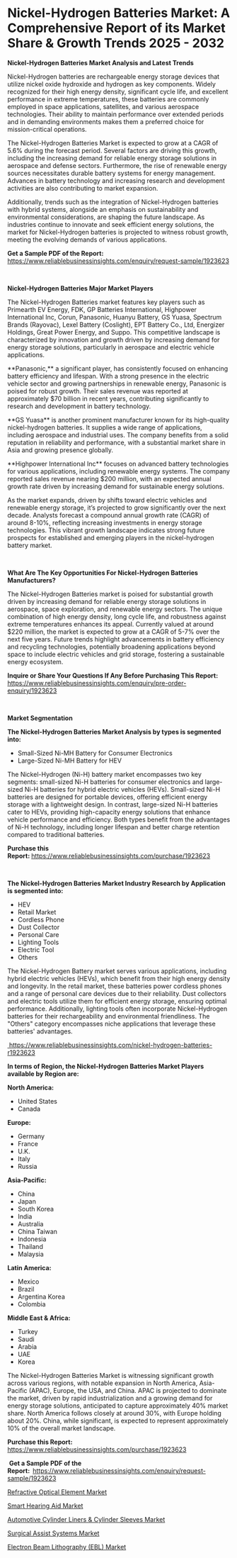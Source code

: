 <p><h1>Nickel-Hydrogen Batteries Market: A Comprehensive Report of its Market Share & Growth Trends 2025 - 2032</h1></p><p><strong>Nickel-Hydrogen Batteries Market Analysis and Latest Trends</strong></p>
<p><p>Nickel-Hydrogen batteries are rechargeable energy storage devices that utilize nickel oxide hydroxide and hydrogen as key components. Widely recognized for their high energy density, significant cycle life, and excellent performance in extreme temperatures, these batteries are commonly employed in space applications, satellites, and various aerospace technologies. Their ability to maintain performance over extended periods and in demanding environments makes them a preferred choice for mission-critical operations.</p><p>The Nickel-Hydrogen Batteries Market is expected to grow at a CAGR of 5.6% during the forecast period. Several factors are driving this growth, including the increasing demand for reliable energy storage solutions in aerospace and defense sectors. Furthermore, the rise of renewable energy sources necessitates durable battery systems for energy management. Advances in battery technology and increasing research and development activities are also contributing to market expansion. </p><p>Additionally, trends such as the integration of Nickel-Hydrogen batteries with hybrid systems, alongside an emphasis on sustainability and environmental considerations, are shaping the future landscape. As industries continue to innovate and seek efficient energy solutions, the market for Nickel-Hydrogen batteries is projected to witness robust growth, meeting the evolving demands of various applications.</p></p>
<p><strong>Get a Sample PDF of the Report:&nbsp;</strong> <a href="https://www.reliablebusinessinsights.com/enquiry/request-sample/1923623?utm_campaign=1119&utm_medium=2&utm_source=Github&utm_content=ia&utm_term=28032025&utm_id=nickel-hydrogen-batteries">https://www.reliablebusinessinsights.com/enquiry/request-sample/1923623</a></p>
<p>&nbsp;</p>
<p><strong>Nickel-Hydrogen Batteries Major Market Players</strong></p>
<p><p>The Nickel-Hydrogen Batteries market features key players such as Primearth EV Energy, FDK, GP Batteries International, Highpower International Inc, Corun, Panasonic, Huanyu Battery, GS Yuasa, Spectrum Brands (Rayovac), Lexel Battery (Coslight), EPT Battery Co., Ltd, Energizer Holdings, Great Power Energy, and Suppo. This competitive landscape is characterized by innovation and growth driven by increasing demand for energy storage solutions, particularly in aerospace and electric vehicle applications.</p><p>**Panasonic,** a significant player, has consistently focused on enhancing battery efficiency and lifespan. With a strong presence in the electric vehicle sector and growing partnerships in renewable energy, Panasonic is poised for robust growth. Their sales revenue was reported at approximately $70 billion in recent years, contributing significantly to research and development in battery technology.</p><p>**GS Yuasa** is another prominent manufacturer known for its high-quality nickel-hydrogen batteries. It supplies a wide range of applications, including aerospace and industrial uses. The company benefits from a solid reputation in reliability and performance, with a substantial market share in Asia and growing presence globally.</p><p>**Highpower International Inc** focuses on advanced battery technologies for various applications, including renewable energy systems. The company reported sales revenue nearing $200 million, with an expected annual growth rate driven by increasing demand for sustainable energy solutions.</p><p>As the market expands, driven by shifts toward electric vehicles and renewable energy storage, it’s projected to grow significantly over the next decade. Analysts forecast a compound annual growth rate (CAGR) of around 8-10%, reflecting increasing investments in energy storage technologies. This vibrant growth landscape indicates strong future prospects for established and emerging players in the nickel-hydrogen battery market.</p></p>
<p>&nbsp;</p>
<p><strong>What Are The Key Opportunities For Nickel-Hydrogen Batteries Manufacturers?</strong></p>
<p><p>The Nickel-Hydrogen Batteries market is poised for substantial growth driven by increasing demand for reliable energy storage solutions in aerospace, space exploration, and renewable energy sectors. The unique combination of high energy density, long cycle life, and robustness against extreme temperatures enhances its appeal. Currently valued at around $220 million, the market is expected to grow at a CAGR of 5-7% over the next five years. Future trends highlight advancements in battery efficiency and recycling technologies, potentially broadening applications beyond space to include electric vehicles and grid storage, fostering a sustainable energy ecosystem.</p></p>
<p><strong>Inquire or Share Your Questions If Any Before Purchasing This Report:</strong> <a href="https://www.reliablebusinessinsights.com/enquiry/pre-order-enquiry/1923623?utm_campaign=1119&utm_medium=2&utm_source=Github&utm_content=ia&utm_term=28032025&utm_id=nickel-hydrogen-batteries">https://www.reliablebusinessinsights.com/enquiry/pre-order-enquiry/1923623</a></p>
<p>&nbsp;</p>
<p><strong>Market Segmentation</strong></p>
<p><strong>The Nickel-Hydrogen Batteries Market Analysis by types is segmented into:</strong></p>
<p><ul><li>Small-Sized Ni-MH Battery for Consumer Electronics</li><li>Large-Sized Ni-MH Battery for HEV</li></ul></p>
<p><p>The Nickel-Hydrogen (Ni-H) battery market encompasses two key segments: small-sized Ni-H batteries for consumer electronics and large-sized Ni-H batteries for hybrid electric vehicles (HEVs). Small-sized Ni-H batteries are designed for portable devices, offering efficient energy storage with a lightweight design. In contrast, large-sized Ni-H batteries cater to HEVs, providing high-capacity energy solutions that enhance vehicle performance and efficiency. Both types benefit from the advantages of Ni-H technology, including longer lifespan and better charge retention compared to traditional batteries.</p></p>
<p><strong>Purchase this Report:&nbsp;</strong><a href="https://www.reliablebusinessinsights.com/purchase/1923623?utm_campaign=1119&utm_medium=2&utm_source=Github&utm_content=ia&utm_term=28032025&utm_id=nickel-hydrogen-batteries">https://www.reliablebusinessinsights.com/purchase/1923623</a></p>
<p>&nbsp;</p>
<p><strong>The Nickel-Hydrogen Batteries Market Industry Research by Application is segmented into:</strong></p>
<p><ul><li>HEV</li><li>Retail Market</li><li>Cordless Phone</li><li>Dust Collector</li><li>Personal Care</li><li>Lighting Tools</li><li>Electric Tool</li><li>Others</li></ul></p>
<p><p>The Nickel-Hydrogen Battery market serves various applications, including hybrid electric vehicles (HEVs), which benefit from their high energy density and longevity. In the retail market, these batteries power cordless phones and a range of personal care devices due to their reliability. Dust collectors and electric tools utilize them for efficient energy storage, ensuring optimal performance. Additionally, lighting tools often incorporate Nickel-Hydrogen batteries for their rechargeability and environmental friendliness. The "Others" category encompasses niche applications that leverage these batteries' advantages.</p></p>
<p><a href="https://www.reliablebusinessinsights.com/nickel-hydrogen-batteries-r1923623?utm_campaign=1119&utm_medium=2&utm_source=Github&utm_content=ia&utm_term=28032025&utm_id=nickel-hydrogen-batteries">&nbsp;https://www.reliablebusinessinsights.com/nickel-hydrogen-batteries-r1923623</a></p>
<p><strong>In terms of Region, the Nickel-Hydrogen Batteries Market Players available by Region are:</strong></p>
<p>
    <p> <strong> North America: </strong>
        <ul>
            <li>United States</li>
            <li>Canada</li>
        </ul>
        </p> 
    <p> <strong> Europe: </strong>
        <ul>
            <li>Germany</li>
            <li>France</li>
            <li>U.K.</li>
            <li>Italy</li>
            <li>Russia</li>
        </ul>
        </p> 
    <p> <strong> Asia-Pacific: </strong>
        <ul>
            <li>China</li>
            <li>Japan</li>
            <li>South Korea</li>
            <li>India</li>
            <li>Australia</li>
            <li>China Taiwan</li>
            <li>Indonesia</li>
            <li>Thailand</li>
            <li>Malaysia</li>
        </ul>
        </p> 
    <p> <strong> Latin America: </strong>
        <ul>
            <li>Mexico</li>
            <li>Brazil</li>
            <li>Argentina Korea</li>
            <li>Colombia</li>
        </ul>
        </p> 
    <p> <strong> Middle East & Africa: </strong>
        <ul>
            <li>Turkey</li>
            <li>Saudi</li>
            <li>Arabia</li>
            <li>UAE</li>
            <li>Korea</li>
        </ul>
    </p>
    </p>
<p><p>The Nickel-Hydrogen Batteries Market is witnessing significant growth across various regions, with notable expansion in North America, Asia-Pacific (APAC), Europe, the USA, and China. APAC is projected to dominate the market, driven by rapid industrialization and a growing demand for energy storage solutions, anticipated to capture approximately 40% market share. North America follows closely at around 30%, with Europe holding about 20%. China, while significant, is expected to represent approximately 10% of the overall market landscape.</p></p>
<p><strong>Purchase this Report: </strong><a href="https://www.reliablebusinessinsights.com/purchase/1923623?utm_campaign=1119&utm_medium=2&utm_source=Github&utm_content=ia&utm_term=28032025&utm_id=nickel-hydrogen-batteries">https://www.reliablebusinessinsights.com/purchase/1923623</a></p>
<p>&nbsp;<strong>Get a Sample PDF of the Report:&nbsp;&nbsp;</strong><a href="https://www.reliablebusinessinsights.com/enquiry/request-sample/1923623?utm_campaign=1119&utm_medium=2&utm_source=Github&utm_content=ia&utm_term=28032025&utm_id=nickel-hydrogen-batteries">https://www.reliablebusinessinsights.com/enquiry/request-sample/1923623</a></p>
<p><strong></strong></p>
<p><p><a href="https://github.com/rocicbenton/Market-Research-Report-List-1/blob/main/refractive-optical-element-market.md?utm_campaign=1119&utm_medium=2&utm_source=Github&utm_content=ia&utm_term=28032025&utm_id=nickel-hydrogen-batteries">Refractive Optical Element Market</a></p><p><a href="https://github.com/filinjaic7/Market-Research-Report-List-1/blob/main/smart-hearing-aid-market.md?utm_campaign=1119&utm_medium=2&utm_source=Github&utm_content=ia&utm_term=28032025&utm_id=nickel-hydrogen-batteries">Smart Hearing Aid Market</a></p><p><a href="https://github.com/ishikodehira/Market-Research-Report-List-1/blob/main/automotive-cylinder-liners-cylinder-sleeves-market.md?utm_campaign=1119&utm_medium=2&utm_source=Github&utm_content=ia&utm_term=28032025&utm_id=nickel-hydrogen-batteries">Automotive Cylinder Liners & Cylinder Sleeves Market</a></p><p><a href="https://github.com/tahjaylestro/Market-Research-Report-List-1/blob/main/surgical-assist-systems-market.md?utm_campaign=1119&utm_medium=2&utm_source=Github&utm_content=ia&utm_term=28032025&utm_id=nickel-hydrogen-batteries">Surgical Assist Systems Market</a></p><p><a href="https://github.com/klenaestien23/Market-Research-Report-List-1/blob/main/electron-beam-lithography-ebl-market.md?utm_campaign=1119&utm_medium=2&utm_source=Github&utm_content=ia&utm_term=28032025&utm_id=nickel-hydrogen-batteries">Electron Beam Lithography (EBL) Market</a></p></p>